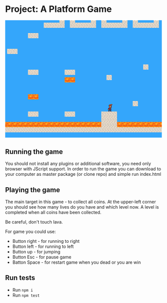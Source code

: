 # Project: A Platform Game

![Screenshot](https://github.com/drwebmaker/platform-game/blob/master/img/screen.png)

## Running the game

You should not install any plugins or additional software, you need only browser with JScript support.
In order to run the game you can download to your computer as master package (or clone repo) and simple run index.html

## Playing the game

The main target in this game - to collect all coins. At the upper-left corner you should see how many lives do you have and
which level now. A level is completed when all coins have been collected.

Be careful, don't touch lava.

For game you could use:
* Button right - for running to right
* Button left - for running to left
* Button up - for jumping
* Button Esc - for pause game
* Batton Space - for restart game when you dead or you are win

## Run tests

* Run `npm i`
* Run `npm test`
